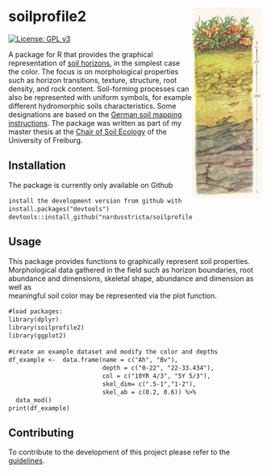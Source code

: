 
# soilprofile2 <img src="logo/soilprofile.png" align="right" width=140/>

[![License: GPL v3](https://img.shields.io/badge/License-GPL%20v3-blue.svg)](http://www.gnu.org/licenses/gpl-3.0)

A package for R that provides the graphical representation of [soil horizons](https://en.wikipedia.org/wiki/Soil_horizon), in the simplest case the color. The focus is on morphological properties such as horizon transitions, texture, structure, root density, and rock content. Soil-forming processes can also be represented with uniform symbols, for example different hydromorphic soils characteristics. Some designations are based on the [German soil mapping instructions](https://de.wikipedia.org/wiki/Bodenkundliche_Kartieranleitung). The package was written as part of my master thesis at the [Chair of Soil Ecology](http://www.bodenkunde.uni-freiburg.de/index_html-en?set_language=en) of the University of Freiburg.  


## Installation
The package is currently only available on Github 
```{r installation, eval = FALSE}
install the development version from github with
install.packages("devtools")
devtools::install_github("nardusstricta/soilprofile2")
```

## Usage
This package provides functions to graphically represent 
soil properties. Morphological data gathered in the field 
such as horizon boundaries, root abundance and dimensions,
skeletal shape, abundance and dimension as well as	
meaningful soil color may be represented via the plot
function.

```{r smooth-lines, dpi = 144}
#load packages:
library(dplyr)
library(soilprofile2)
library(ggplot2)

#create an example dataset and modify the color and depths 
df_example <-  data.frame(name = c("Ah", "Bv"), 
                          depth = c("0-22", "22-33.434"), 
                          col = c("10YR 4/3", "5Y 5/3"),
                          skel_dim= c(".5-1","1-2"), 
                          skel_ab = c(0.2, 0.6)) %>% 
  data_mod()
print(df_example)
```


## Contributing

To contribute to the development of this project please refer to the [guidelines](CONTRIBUTING.md).


